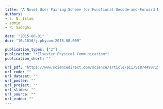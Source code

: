 ```yaml
---
title: "A Novel User Pairing Scheme for Functional Decode-and-Forward Multi-way Relay Network"
authors:
- S. N. Islam
- admin
- P. Sadeghi

date: "2015-08-01"
doi: "10.1016/j.phycom.2015.08.009"

publication_types: ["2"]
publication: "*Elsevier Physical Communication*"
publication_short: ""

url_pdf: "https://www.sciencedirect.com/science/article/pii/S1874490715000440/pdfft?md5=28374aa095ac8ef00906c87b8ffad0b2&pid=1-s2.0-S1874490715000440-main.pdf"
url_code: ""
url_dataset: ""
url_poster: ""
url_project: ""
url_slides: ""
url_source: ""
url_video: ""
---
```

